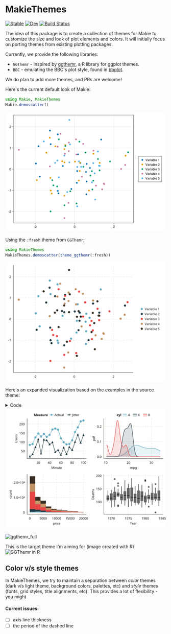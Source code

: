 # MakieThemes


[![Stable](https://img.shields.io/badge/docs-stable-blue.svg)](https://makieorg.github.io/MakieThemes.jl/stable/)
[![Dev](https://img.shields.io/badge/docs-dev-blue.svg)](https://makieorg.github.io/MakieThemes.jl/dev/)
[![Build Status](https://github.com/MakieOrg/MakieThemes.jl/actions/workflows/CI.yml/badge.svg?branch=master)](https://github.com/MakieOrg/MakieThemes.jl/actions/workflows/CI.yml?query=branch%3Amaster)


The idea of this package is to create a collection of themes for Makie to customize
the size and look of plot elements and colors. It will initially focus on porting
themes from existing plotting packages.

Currently, we provide the following libraries:
- `GGThemr` - inspired by [ggthemr](https://github.com/cttobin/ggthemr), a R library for ggplot themes.
- `BBC` - emulating the BBC's plot style, found in [bbplot](https://github.com/bbc/bbplot).

We do plan to add more themes, and PRs are welcome!

Here's the current default look of Makie:

```julia
using Makie, MakieThemes
Makie.demoscatter()
```
<img src="https://raw.githubusercontent.com/MakieOrg/MakieThemes.jl/gh-pages/dev/assets/img/demoscatter/default.png" alt="default" width="500"/>

Using the `:fresh` theme from `GGThemr`;
```julia
using MakieThemes
MakieThemes.demoscatter(theme_ggthemr(:fresh))
```
<img src="https://raw.githubusercontent.com/MakieOrg/MakieThemes.jl/gh-pages/dev/assets/img/demoscatter/fresh.png" alt="ggthemr" width="500"/>

Here's an expanded visualization based on the examples in the source theme:

<details>
<summary>Code</summary>

```julia
using CSV, DataFrames, MakieThemes, Makie, AlgebraOfGraphics
for dataset ∈ (:www, :drivers, :mtcars, :diamonds)
  @eval $(dataset) = CSV.read(dirname(pathof(MakieThemes))*"/../data/"*$(string(dataset))*".tsv", delim = '\t', DataFrame)
end

Makie.set_theme!(ggthemr(:fresh))

fig = Figure()

www_grid = draw!(fig[1, 1], data(www) * mapping(:Minute, :Users, color = :Measure, marker = :Measure) * (visual(Lines) + visual(Scatter)))
legend!(fig[1, 1, Top()], www_grid; orientation = :horizontal, titleposition = :left)


mtcars_grid = draw!(fig[1, 2], data(mtcars) * mapping(:mpg, color = :cyl => nonnumeric) * AlgebraOfGraphics.density())

legend!(fig[1, 2, Top()], mtcars_grid; orientation = :horizontal, titleposition = :left)

diamonds_grid = draw!(fig[2, 1], 
    data(diamonds) * mapping(:price, color = :cut, stack = :cut) * AlgebraOfGraphics.histogram(); 
    axis = (xtickformat = x -> string.(round.(Int, x)),)
  )

drivers_grid = draw!(fig[2, 2], data(drivers) * mapping(:Year, :Deaths) * visual(BoxPlot))

fig
```

</details>
<img src="https://raw.githubusercontent.com/MakieOrg/MakieThemes.jl/gh-pages/dev/assets/img/ggthemr_full_fresh.png" alt="MakieThemes" width="650"/>

![ggthemr_full]()

This is the target theme I'm aiming for (image created with R)
<img src="img/fresh_ggthemr_r" alt="GGThemr in R" width="650"/>

## Color v/s style themes

In MakieThemes, we try to maintain a separation between _color_ themes (dark v/s light theme, background colors, palettes, etc) and _style_ themes (fonts, grid styles, title alignments, etc).  This provides a lot of flexibility - you might 

#### Current issues:
- [ ] axis line thickness
- [ ] the period of the dashed line
